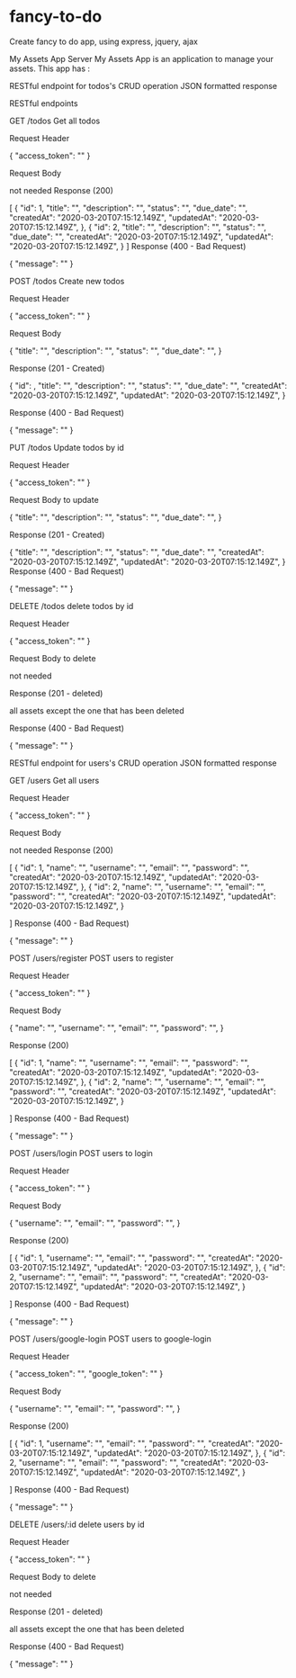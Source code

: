 # fancy-to-do
Create fancy to do app, using express, jquery, ajax


My Assets App Server
My Assets App is an application to manage your assets. This app has :

RESTful endpoint for todos's CRUD operation
JSON formatted response
 

RESTful endpoints

GET /todos
Get all todos

Request Header

{
  "access_token": "<your access token>"
}

Request Body

not needed
Response (200)

[
  {
    "id": 1,
    "title": "<asset title>",
    "description": "<asset description>",
    "status": "<asset status>",
    "due_date": "<asset due_date>",
    "createdAt": "2020-03-20T07:15:12.149Z",
    "updatedAt": "2020-03-20T07:15:12.149Z",
  },
  {
    "id": 2,
    "title": "<asset title>",
    "description": "<asset description>",
    "status": "<asset status>",
    "due_date": "<asset due_date>",
    "createdAt": "2020-03-20T07:15:12.149Z",
    "updatedAt": "2020-03-20T07:15:12.149Z",
  }
]
Response (400 - Bad Request)

{
  "message": "<returned error message>"
}


POST /todos
Create new todos

Request Header

{
  "access_token": "<your access token>"
}

Request Body

{
    "title": "<asset title>",
    "description": "<description to get insert into>",
    "status": "<asset status>",
    "due_date": "<asset due_date>",
}

Response (201 - Created)

{
    "id": <given id by system>,
    "title": "<posted title>",
    "description": "<posted description>",
    "status": "<posted status>",
    "due_date": "<posted due_date>",
    "createdAt": "2020-03-20T07:15:12.149Z",
    "updatedAt": "2020-03-20T07:15:12.149Z",
}

Response (400 - Bad Request)

{
  "message": "<returned error message>"
}



PUT /todos
Update todos by id

Request Header

{
  "access_token": "<your access token>"
}


Request Body to update

{
    "title": "<change your title>",
    "description": "<change your description>",
    "status": "<change your status>",
    "due_date": "<change your due_date>",
}

Response (201 - Created)

{
  "title": "<updated title>",
    "description": "<updated your description>",
    "status": "<updated your status>",
    "due_date": "<updated your due_date>",
  "createdAt": "2020-03-20T07:15:12.149Z",
  "updatedAt": "2020-03-20T07:15:12.149Z",
}
Response (400 - Bad Request)

{
  "message": "<returned error message>"
}

DELETE /todos
delete todos by id

Request Header

{
  "access_token": "<your access token>"
}


Request Body to delete

not needed


Response (201 - deleted)

all assets except the one that has been deleted

Response (400 - Bad Request)

{
  "message": "<returned error message>"
}

RESTful endpoint for users's CRUD operation
JSON formatted response

GET /users
Get all users

Request Header

{
  "access_token": "<your access token>"
}

Request Body

not needed
Response (200)

[
  {
    "id": 1,
    "name": "<asset name>",
    "username": "<asset username>",
    "email": "<asset email>",
    "password": "<asset password>",
    "createdAt": "2020-03-20T07:15:12.149Z",
    "updatedAt": "2020-03-20T07:15:12.149Z",
  },
  {
    "id": 2,
    "name": "<asset name>",
    "username": "<asset username>",
    "email": "<asset email>",
    "password": "<asset password>",
    "createdAt": "2020-03-20T07:15:12.149Z",
    "updatedAt": "2020-03-20T07:15:12.149Z",
  }
  
]
Response (400 - Bad Request)

{
  "message": "<returned error message>"
}


POST /users/register
POST users to register

Request Header

{
  "access_token": "<your access token>"
}

Request Body

{
    "name": "<asset name>",
    "username": "<asset username>",
    "email": "<asset email>",
    "password": "<asset password>",
}

Response (200)

[
  {
    "id": 1,
    "name": "<asset name>",
    "username": "<asset username>",
    "email": "<asset email>",
    "password": "<asset password>",
    "createdAt": "2020-03-20T07:15:12.149Z",
    "updatedAt": "2020-03-20T07:15:12.149Z",
  },
  {
    "id": 2,
    "name": "<asset name>",
    "username": "<asset username>",
    "email": "<asset email>",
    "password": "<asset password>",
    "createdAt": "2020-03-20T07:15:12.149Z",
    "updatedAt": "2020-03-20T07:15:12.149Z",
  }
  
]
Response (400 - Bad Request)

{
  "message": "<returned error message>"
}

POST /users/login
POST users to login

Request Header

{
  "access_token": "<your access token>"
}

Request Body

{
    "username": "<asset username>",
    "email": "<asset email>",
    "password": "<asset password>",
}

Response (200)

[
  {
    "id": 1,
    "username": "<asset username>",
    "email": "<asset email>",
    "password": "<asset password>",
    "createdAt": "2020-03-20T07:15:12.149Z",
    "updatedAt": "2020-03-20T07:15:12.149Z",
  },
  {
    "id": 2,
    "username": "<asset username>",
    "email": "<asset email>",
    "password": "<asset password>",
    "createdAt": "2020-03-20T07:15:12.149Z",
    "updatedAt": "2020-03-20T07:15:12.149Z",
  }
  
]
Response (400 - Bad Request)

{
  "message": "<returned error message>"
}

POST /users/google-login
POST users to google-login

Request Header

{
  "access_token": "<your access token>",
  "google_token": "<your access google token>"
}

Request Body

{
    "username": "<asset username>",
    "email": "<asset email>",
    "password": "<asset password>",
}

Response (200)

[
  {
    "id": 1,
    "username": "<asset username>",
    "email": "<asset email>",
    "password": "<asset password>",
    "createdAt": "2020-03-20T07:15:12.149Z",
    "updatedAt": "2020-03-20T07:15:12.149Z",
  },
  {
    "id": 2,
    "username": "<asset username>",
    "email": "<asset email>",
    "password": "<asset password>",
    "createdAt": "2020-03-20T07:15:12.149Z",
    "updatedAt": "2020-03-20T07:15:12.149Z",
  }
  
]
Response (400 - Bad Request)

{
  "message": "<returned error message>"
}


DELETE /users/:id
delete users by id

Request Header

{
  "access_token": "<your access token>"
}


Request Body to delete

not needed


Response (201 - deleted)

all assets except the one that has been deleted

Response (400 - Bad Request)

{
  "message": "<returned error message>"
}
